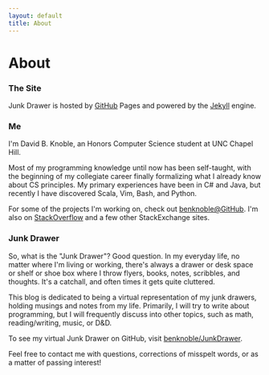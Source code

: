 ```yaml
---
layout: default
title: About
---
```

<h1>About</h1>

<h3>The Site</h3>

Junk Drawer is hosted by <a href="https://github.com/">GitHub</a> Pages and powered by the <a href= "http://jekyllrb.com">Jekyll</a> engine.

<h3>Me</h3>

I'm David B. Knoble, an Honors Computer Science student at UNC Chapel Hill.

Most of my programming knowledge until now has been self-taught, with the beginning of my collegiate career finally formalizing what I already know about CS principles. My primary experiences have been in C# and Java, but recently I have discovered Scala, Vim, Bash, and Python.

For some of the projects I'm working on, check out <a href="https://github.com/benknoble">benknoble@GitHub</a>. I'm also on <a href="http://stackoverflow.com/users/4400820/david-ben-knoble">StackOverflow</a> and a few other StackExchange sites.

<h3>Junk Drawer</h3>

So, what is the "Junk Drawer"? Good question. In my everyday life, no matter where I'm living or working, there's always a drawer or desk space or shelf or shoe box where I throw flyers, books, notes, scribbles, and thoughts. It's a catchall, and often times it gets quite cluttered.

This blog is dedicated to being a virtual representation of my junk drawers, holding musings and notes from my life. Primarily, I will try to write about programming, but I will frequently discuss into other topics, such as math, reading/writing, music, or D&D.

To see my virtual Junk Drawer on GitHub, visit <a href="https://github.com/benknoble/junk-drawer">benknoble/JunkDrawer</a>.

Feel free to contact me with questions, corrections of misspelt words, or as a matter of passing interest!

